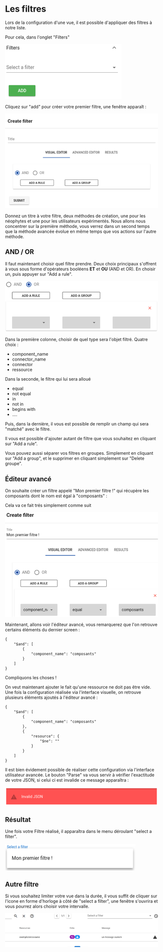 # Les filtres

Lors de la configuration d'une vue, il est possible d'appliquer des filtres à notre liste.

Pour cela, dans l'onglet "Filters"

![img1](img/img1.png)

Cliquez sur "add" pour créer votre premier filtre, une fenêtre apparaît :

![create_filter](img/create_filter.png)

Donnez un titre à votre filtre, deux méthodes de création, une pour les néophytes et une pour les utilisateurs expérimentés. Nous allons nous concentrer sur la première méthode,
vous verrez dans un second temps que la méthode avancée évolue en même temps que vos actions sur l'autre méthode.

## AND / OR

Il faut maintenant choisir quel filtre prendre. Deux choix principaux s'offrent à vous sous forme d'opérateurs booléens **ET** et **OU** (AND et OR). En choisir un, puis appuyer sur "Add a rule".

![adarule](img/adarule.png)

Dans la première colonne, choisir de quel type sera l'objet filtré. Quatre choix :

* component_name
* connector_name
* connector
* ressource

Dans la seconde, le filtre qui lui sera alloué

* equal
* not equal
* in
* not in
* begins with
* ....

Puis, dans la dernière, il vous est possible de remplir un champ qui sera "matché" avec le filtre.

Il vous est possible d'ajouter autant de filtre que vous souhaitez en cliquant sur "Add a rule".

Vous pouvez aussi séparer vos filtres en groupes. Simplement en cliquant sur "Add a group", et le supprimer en cliquant simplement sur "Delete groupe".

## Éditeur avancé

On souhaite créer un filtre appelé "Mon premier filtre !" qui récupère les composants dont le nom est égal à "composants" :

Cela va ce fait trés simplement comme suit

![example](img/exmpl1.png)

Maintenant, allons voir l'éditeur avancé, vous remarquerez que l'on retrouve certains éléments du dernier screen :

```
{
    "$and": [
        {
            "component_name": "composants"
        }
    ]
}
```

Compliquons les choses !

On veut maintenant ajouter le fait qu'une ressource ne doit pas être vide. Une fois la configuration réalisée via l'interface visuelle, on retrouve plusieurs éléments ajoutés à l'éditeur avancé :

```
{
    "$and": [
        {
            "component_name": "composants"
        },
        {
            "resource": {
                "$ne": ""
            }
        }
    ]
}
```

Il est bien évidement possible de réaliser cette configuration via l'interface utilisateur avancée. Le bouton "Parse" va vous servir à vérifier l'exactitude de votre JSON, si celui ci est invalide ce message apparaîtra :

![invjson](img/invjson.png)

## Résultat

Une fois votre Filtre réalisé, il apparaîtra dans le menu déroulant "select a filter".

![select_filter](img/select_filter.png)

## Autre filtre

Si vous souhaitez limiter votre vue dans la durée, il vous suffit de cliquer sur l'icone en forme d'horloge à côté de "select a filter", une fenêtre s'ouvrira et vous pourrez alors choisir votre intervalle.

![reporting](img/reporting.gif)
